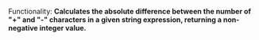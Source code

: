 Functionality: **Calculates the absolute difference between the number of "+" and "-" characters in a given string expression, returning a non-negative integer value.**